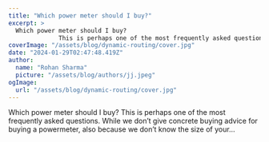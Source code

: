 ```yaml
---
title: "Which power meter should I buy?"
excerpt: >
  Which power meter should I buy?
              This is perhaps one of the most frequently asked questions. While we don’t give concrete buying advice for buying a powermeter, also because we don’t know t
coverImage: "/assets/blog/dynamic-routing/cover.jpg"
date: "2024-01-29T02:47:48.419Z"
author:
  name: "Rohan Sharma"
  picture: "/assets/blog/authors/jj.jpeg"
ogImage:
  url: "/assets/blog/dynamic-routing/cover.jpg"
---
```


Which power meter should I buy?
            This is perhaps one of the most frequently asked questions. While we don’t give concrete buying advice for buying a powermeter, also because we don’t know the size of your…